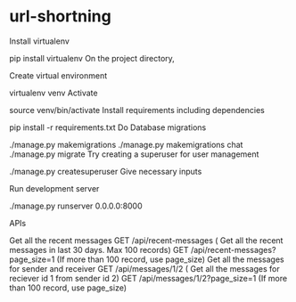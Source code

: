 # url-shortning

Install virtualenv

pip install virtualenv
On the project directory,

Create virtual environment

virtualenv venv
Activate

source venv/bin/activate
Install requirements including dependencies

pip install -r requirements.txt
Do Database migrations

./manage.py makemigrations
./manage.py makemigrations chat
./manage.py migrate
Try creating a superuser for user management

./manage.py createsuperuser
Give necessary inputs

Run development server

./manage.py runserver 0.0.0.0:8000

APIs

Get all the recent messages
GET /api/recent-messages ( Get all the recent messages in last 30 days. Max 100 records)
GET /api/recent-messages?page_size=1 (If more than 100 record, use page_size)
Get all the messages for sender and receiver
GET /api/messages/1/2 ( Get all the messages for reciever id 1 from sender id 2)
GET /api/messages/1/2?page_size=1 (If more than 100 record, use page_size)


